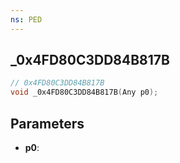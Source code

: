```yaml
---
ns: PED
---
```

## _0x4FD80C3DD84B817B

```c
// 0x4FD80C3DD84B817B
void _0x4FD80C3DD84B817B(Any p0);
```

## Parameters
* **p0**:
